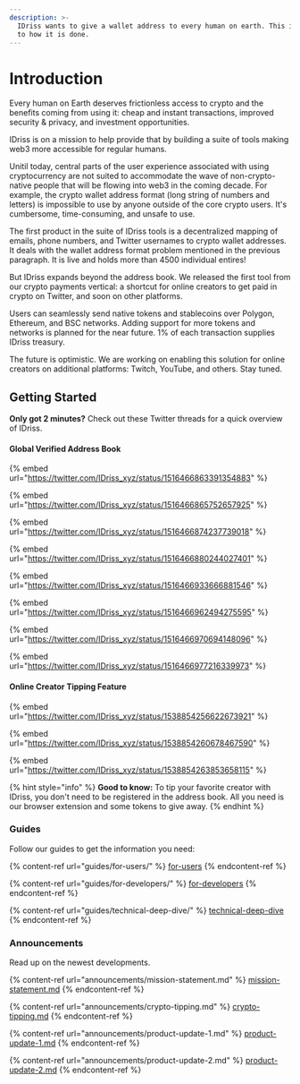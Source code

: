 ```yaml
---
description: >-
  IDriss wants to give a wallet address to every human on earth. This is a guide
  to how it is done.
---
```


# Introduction

Every human on Earth deserves frictionless access to crypto and the benefits coming from using it: cheap and instant transactions, improved security & privacy, and investment opportunities.

IDriss is on a mission to help provide that by building a suite of tools making web3 more accessible for regular humans.

Unitil today, central parts of the user experience associated with using cryptocurrency are not suited to accommodate the wave of non-crypto-native people that will be flowing into web3 in the coming decade. For example, the crypto wallet address format (long string of numbers and letters) is impossible to use by anyone outside of the core crypto users. It's cumbersome, time-consuming, and unsafe to use.

The first product in the suite of IDriss tools is a decentralized mapping of emails, phone numbers, and Twitter usernames to crypto wallet addresses. It deals with the wallet address format problem mentioned in the previous paragraph. It is live and holds more than 4500 individual entires!

But IDriss expands beyond the address book. We released the first tool from our crypto payments vertical: a shortcut for online creators to get paid in crypto on Twitter, and soon on other platforms.&#x20;

Users can seamlessly send native tokens and stablecoins over Polygon, Ethereum, and BSC networks. Adding support for more tokens and networks is planned for the near future. 1% of each transaction supplies IDriss treasury.

The future is optimistic. We are working on enabling this solution for online creators on additional platforms: Twitch, YouTube, and others. Stay tuned.

## Getting Started

**Only got  2 minutes?** Check out these Twitter threads for a quick overview of IDriss.

#### Global Verified Address Book

{% embed url="https://twitter.com/IDriss_xyz/status/1516466863391354883" %}

{% embed url="https://twitter.com/IDriss_xyz/status/1516466865752657925" %}

{% embed url="https://twitter.com/IDriss_xyz/status/1516466874237739018" %}

{% embed url="https://twitter.com/IDriss_xyz/status/1516466880244027401" %}

{% embed url="https://twitter.com/IDriss_xyz/status/1516466933666881546" %}

{% embed url="https://twitter.com/IDriss_xyz/status/1516466962494275595" %}

{% embed url="https://twitter.com/IDriss_xyz/status/1516466970694148096" %}

{% embed url="https://twitter.com/IDriss_xyz/status/1516466977216339973" %}

#### Online Creator Tipping Feature

{% embed url="https://twitter.com/IDriss_xyz/status/1538854256622673921" %}

{% embed url="https://twitter.com/IDriss_xyz/status/1538854260678467590" %}

{% embed url="https://twitter.com/IDriss_xyz/status/1538854263853658115" %}

{% hint style="info" %}
**Good to know:** To tip your favorite creator with IDriss, you don't need to be registered in the address book. All you need is our browser extension and some tokens to give away.
{% endhint %}

### Guides

Follow our guides to get the information you need:

{% content-ref url="guides/for-users/" %}
[for-users](guides/for-users/)
{% endcontent-ref %}

{% content-ref url="guides/for-developers/" %}
[for-developers](guides/for-developers/)
{% endcontent-ref %}

{% content-ref url="guides/technical-deep-dive/" %}
[technical-deep-dive](guides/technical-deep-dive/)
{% endcontent-ref %}

### Announcements

Read up on the newest developments.

{% content-ref url="announcements/mission-statement.md" %}
[mission-statement.md](announcements/mission-statement.md)
{% endcontent-ref %}

{% content-ref url="announcements/crypto-tipping.md" %}
[crypto-tipping.md](announcements/crypto-tipping.md)
{% endcontent-ref %}

{% content-ref url="announcements/product-update-1.md" %}
[product-update-1.md](announcements/product-update-1.md)
{% endcontent-ref %}

{% content-ref url="announcements/product-update-2.md" %}
[product-update-2.md](announcements/product-update-2.md)
{% endcontent-ref %}
